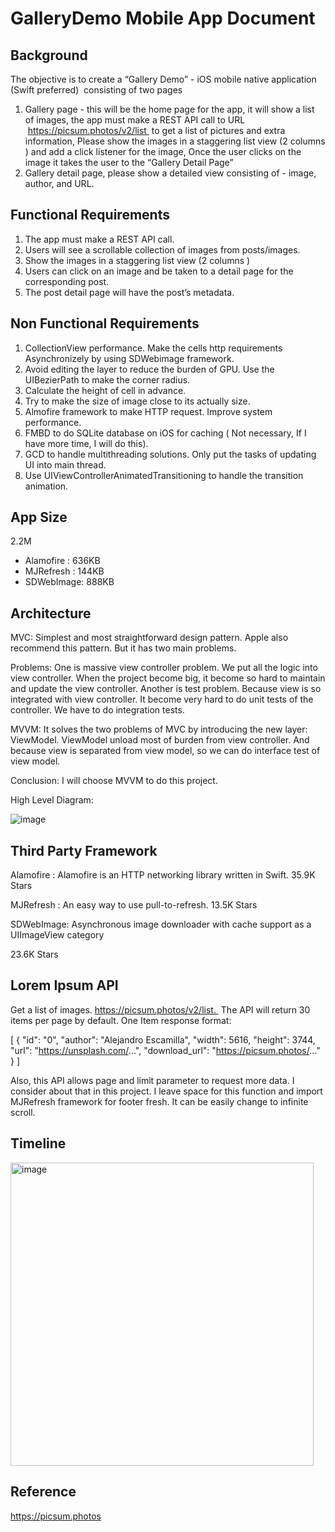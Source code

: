 # GalleryDemo Mobile App Document

## Background 


The objective is to create a “Gallery Demo” - iOS mobile native application (Swift preferred)  consisting of two pages
1. Gallery page - this will be the home page for the app, it will show a list of images, the app must make a REST API call to URL  https://picsum.photos/v2/list  to get a list of pictures and extra information, Please show the images in a staggering list view (2 columns ) and add a click listener for the image, Once the user clicks on the image it takes the user to the “Gallery Detail Page”
2. Gallery detail page, please show a detailed view consisting of - image, author, and URL.


## Functional Requirements


1. The app must make a REST API call.
2. Users will see a scrollable collection of images from posts/images.
3. Show the images in a staggering list view (2 columns )
4. Users can click on an image and be taken to a detail page for the corresponding post. 
5. The post detail page will have the post’s metadata. 

## Non Functional Requirements

1. CollectionView performance. Make the cells http requirements Asynchronizely by using SDWebimage framework. 
2. Avoid editing the layer to reduce the burden of GPU. Use the UIBezierPath to make the corner radius.
3. Calculate the height of cell in advance. 
4. Try to make the size of image close to its actually size. 
5. Almofire framework to make HTTP request. Improve system performance.
6. FMBD to do SQLite database on iOS for caching ( Not necessary, If I have more time, I will do this). 
7. GCD to handle multithreading solutions. Only put the tasks of updating UI into main thread.
8. Use UIViewControllerAnimatedTransitioning to handle the transition animation.
 
## App Size


2.2M
* Alamofire :  636KB
* MJRefresh : 144KB
* SDWebImage: 888KB

## Architecture


MVC: 
Simplest and most straightforward design pattern. Apple also recommend this pattern. But it has two main problems.

Problems:
One is massive view controller problem. We put all the logic into view controller. When the project become big, it become so hard to maintain and update the view controller. 
Another is test problem. Because view is so integrated with view controller. It become very hard to do unit tests of the controller. We have to do integration tests. 

MVVM:
It solves the two problems of MVC by introducing the new layer: ViewModel. ViewModel unload most of burden from view controller. And because view is separated from view model, so we can do interface test of view model. 

Conclusion: 
I will choose MVVM to do this project.

High Level Diagram:



![image](https://user-images.githubusercontent.com/44119669/125179831-36328280-e1a7-11eb-9359-e026f385a8c5.png)





## Third Party Framework


Alamofire : 
Alamofire is an HTTP networking library written in Swift.
35.9K Stars

MJRefresh : 
An easy way to use pull-to-refresh.
13.5K Stars


SDWebImage:
Asynchronous image downloader with cache support as a UIImageView category

23.6K Stars


## Lorem Ipsum API


Get a list of images. https://picsum.photos/v2/list. 
The API will return 30 items per page by default.
One Item response format:

[
    {
        "id": "0",
        "author": "Alejandro Escamilla",
        "width": 5616,
        "height": 3744,
        "url": "https://unsplash.com/...",
        "download_url": "https://picsum.photos/..."
    }
]

Also, this API allows page and limit parameter to request more data. I consider about that in this project. I leave space for this function and import MJRefresh framework for footer fresh. It can be easily change to infinite scroll.


## Timeline 

<img width="485" alt="image" src="https://user-images.githubusercontent.com/44119669/125179838-5c582280-e1a7-11eb-98c0-36d83ae72878.png">


## Reference 


https://picsum.photos
